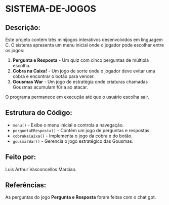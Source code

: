 # SISTEMA-DE-JOGOS

## Descrição:
Este projeto contém três minijogos interativos desenvolvidos em linguagem C. O sistema apresenta um menu inicial onde o jogador pode escolher entre os jogos:

1. **Pergunta e Resposta** - Um quiz com cinco perguntas de múltipla escolha.
2. **Cobra na Caixa!** - Um jogo de sorte onde o jogador deve evitar uma cobra e encontrar o botão para vencer.
3. **Gousmas War** - Um jogo de estratégia onde criaturas chamadas Gousmas acumulam fúria ao atacar.

O programa permanece em execução até que o usuário escolha sair.

## Estrutura do Código:
- `menu()` - Exibe o menu inicial e controla a navegação.
- `perguntaEResposta()` - Contém um jogo de perguntas e respostas.
- `cobraNaCaixa()` - Implementa o jogo da cobra e do botão.
- `gousmasWar()` - Gerencia o jogo estratégico das Gousmas.

## Feito por:
Luis Arthur Vasconcellos Marciao.

## Referências:
As perguntas do jogo **Pergunta e Resposta** foram feitas com o chat gpt.
